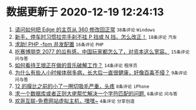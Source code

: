 # 数据更新于 2020-12-19 12:24:13

1. [请问如何把 Edge 的主页从 360 修改回正常](https://www.v2ex.com/t/736961) ``38条评论`` ``Windows``
1. [新手，停车时习惯拉完手刹不挂 P 挡或 N 挡，怎么改正！](https://www.v2ex.com/t/736988) ``18条评论`` ``汽车``
1. [求助! PHP -fpm 并发配置](https://www.v2ex.com/t/736990) ``16条评论`` ``PHP``
1. [吃赛博朋克 2077 的瓜有感，中国玩家都怎么了，对资本这么宽容。](https://www.v2ex.com/t/736999) ``15条评论`` ``问与答``
1. [如何看待王垠正在做的音乐破解工作？](https://www.v2ex.com/t/737002) ``14条评论`` ``程序员``
1. [为什么有些人小时候体弱多病，长大后一直很健康，好像百毒不侵？](https://www.v2ex.com/t/736998) ``9条评论`` ``问与答``
1. [12 的膜比之前的小了一圈切吸毛严重，头疼](https://www.v2ex.com/t/736992) ``8条评论`` ``iPhone``
1. [求一个数据库或者正则大佬帮忙解决一个字符匹配的问题.](https://www.v2ex.com/t/736985) ``6条评论`` ``问与答``
1. [欢哥互联-免费网站虚拟主机，嘿嘿~](https://www.v2ex.com/t/737001) ``4条评论`` ``分享创造``
